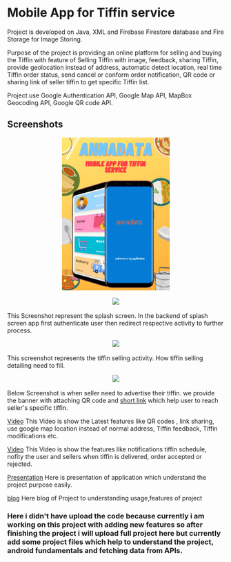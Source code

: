 
# Mobile App for Tiffin service

Project is developed on Java, XML and Firebase Firestore database and Fire Storage for Image Storing.

Purpose of the project is providing an online platform for selling and buying the Tiffin with feature of Selling Tiffin with image, feedback, sharing Tiffin, provide geolocation instead of address, automatic detect location, real time Tiffin order status, send cancel or conform order notification, QR code or sharing link of seller tiffin to get specific Tiffin list.

Project use Google Authentication API, Google Map API, MapBox Geocoding API, Google QR code API.

## Screenshots

<p align="center">
  <img width="250" height="auto" src="https://github.com/MananRPatel/MobileAppForTiffinService/blob/74b1f904b15d2fba4d887c2656f688475a74fcb8/Annadata-poster.png">
</p>

<p align="center">
  <img width="250" height="auto" src="https://1.bp.blogspot.com/-tN2VjlgSslQ/YT8-dQJbEaI/AAAAAAAAF64/7DE9yKLVZeUjmqjAcbvFWgXQyJD35qbmACNcBGAsYHQ/s2220/IMG_20210913_172411.jpg">
</p>

This Screenshot represent the splash screen.
In the backend of splash screen app first authenticate user then redirect respective activity to further process.

<p align="center">
  <img width="250" height="auto" src="https://firebasestorage.googleapis.com/v0/b/db-tester-f302d.appspot.com/o/Screenshot_1631706120.png?alt=media&token=01c51a47-e3d9-4bae-943b-f99655c51805">
</p>

This screenshot represents the tiffin selling activity.
How tiffin selling detailing need to fill.

<p align="center">
  <img width="250" height="auto" src="https://firebasestorage.googleapis.com/v0/b/db-tester-f302d.appspot.com/o/WhatsApp%20Image%202022-02-14%20at%2011.39.16%20PM.jpeg?alt=media&token=9fd74179-0b4a-433e-899b-9eb92947484e">
</p>

Below Screenshot is when seller need to advertise their tiffin. we provide the banner with attaching QR code and [short link](https://annadata.page.link/oxJHSGwTd4jDxMT9A) which help user to reach seller's specific tiffin.

[Video](https://drive.google.com/file/d/1pcrr-Zn-2msPYLjHiq6BwEYtoepwKpfg/view?usp=sharing)
This Video is show the Latest features like QR codes , link sharing, use google map location instead of normal address, Tiffin feedback, Tiffin modifications etc.

[Video](https://drive.google.com/file/d/1zKUzudT28-_yGi-kS07y-X8gzrGRUaYR/view?usp=sharing)
This Video is show the features like notifications tiffin schedule, nofity the user and sellers when tiffin is delivered, order accepted or rejected.

[Presentation](https://bit.ly/annadata-presentation)
Here is presentation of application which understand the project purpose easily.

[blog](https://19it103manan19it098hirak.blogspot.com/2021/03/mobileappfortiffinservice.html)
Here blog of Project to understanding usage,features of project


### Here i didn't have upload the code because currently i am working on this project with adding new features so after finishing the project i will upload full project here but currently add some project files which help to understand the project, android fundamentals and fetching data from APIs.
